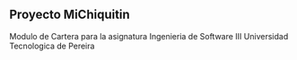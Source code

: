 ## Proyecto MiChiquitin

Modulo de Cartera para la asignatura Ingenieria de Software III
Universidad Tecnologica de Pereira

